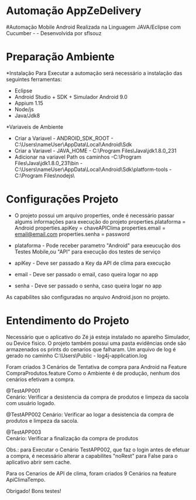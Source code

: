 # Automação AppZeDelivery
#Automação Mobile Android Realizada na Linguagem JAVA/Eclipse com Cucumber - - Desenvolvida por sflsouz

# Preparação Ambiente

*Instalação
Para Executar a automação será necessário a instalação das seguintes ferramentas:
- Eclipse
- Android Studio + SDK + Simulador Android 9.0
- Appium 1.15
- Node/js
- Java/Jdk8

*Variaveis de Ambiente
- Criar a Variavel - ANDROID_SDK_ROOT - C:\Users\nameUser\AppData\Local\Android\Sdk
- Criar a Variavel - JAVA_HOME - C:\Program Files\Java\jdk1.8.0_231
- Adicionar na variavel Path os caminhos
   -C:\Program Files\Java\jdk1.8.0_231\bin
   -C:\Users\nameUser\AppData\Local\Android\Sdk\platform-tools
   -C:\Program Files\nodejs\
   
 # Configurações Projeto
 - O projeto possui um arquivo properties, onde é necessário passar algums informações para execução do projeto
  properties.plataforma = Android
  properties.apiKey = chaveAPIClima
  properties.email = email@email.com
  properties.senha = password  
  
  - plataforma - Pode receber parametro "Android" para exeucução dos Testes Mobile,ou "API" para execução dos testes de serviço
  - apiKey - Deve ser passado a Key da API de clima para execução
  - email - Deve ser passado o email, caso queira logar no app
  - senha - Deve ser passado o senha, caso queira logar no app
  
  As capabilites são configuradas no arquivo Android.json no projeto.
  
 # Entendimento do Projeto
 
  Necessário que o aplicativo do Zé já esteja instalado no aparelho Simulador, ou Device fisico.
  O projeto também possui uma pasta evidências onde são armazenados os prints do cenarios que falharam.
  Um arquivo de log é gerado no caminho C:\Users\Public - log4j-application.log
  
  Foram criados 3 Cenários de Tentativa de compra para Android na Feature CompraProdutos.feature
  Como o Ambiente é de produção, nenhum dos cenários efetivam a compra.
 
 @TestAPP001  
 Cenário: Verificar a desistencia da compra de produtos e limpeza da sacola com usuário logado.
 
 @TestAPP002
 Cenário: Verificar ao logar a desistencia da compra de produtos e limpeza da sacola.

 @TestAPP003   
 Cenário: Verificar a finalização da compra de produtos
 
 Obs.: para Executar o Cenário TestAPP002, que faz o login antes de efetuar a compra, é necessário alterar a capabilites "noRest"  para False
 para o aplicativo abrir sem cache.
 
 Para os Cenarios de API de clima, foram criados 9 Cenários na feature ApiClimaTempo.
 
 Obrigado! Bons testes!
